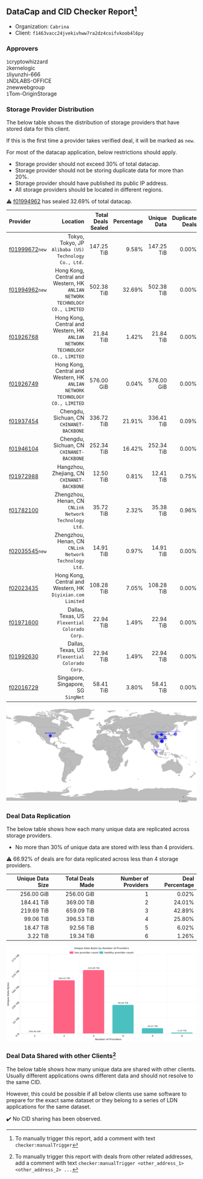 ## DataCap and CID Checker Report[^1]
 - Organization: `Cabrina`
 - Client: `f1463vacc24jvekivhww7ra2dz4coifvkoob4l6py`
### Approvers
`1`cryptowhizzard<br/>`2`kernelogic<br/>`1`liyunzhi-666<br/>`1`NDLABS-OFFICE<br/>`2`newwebgroup<br/>`1`Tom-OriginStorage

### Storage Provider Distribution
The below table shows the distribution of storage providers that have stored data for this client.

If this is the first time a provider takes verified deal, it will be marked as `new`.

For most of the datacap application, below restrictions should apply.
 - Storage provider should not exceed 30% of total datacap.
 - Storage provider should not be storing duplicate data for more than 20%.
 - Storage provider should have published its public IP address.
 - All storage providers should be located in different regions.

⚠️ [f01994962](https://filfox.info/en/address/f01994962) has sealed 32.69% of total datacap.

| Provider                                                    |                                                                        Location | Total Deals Sealed | Percentage | Unique Data | Duplicate Deals |
| :---------------------------------------------------------- | ------------------------------------------------------------------------------: | -----------------: | ---------: | ----------: | --------------: |
| [f01999672](https://filfox.info/en/address/f01999672)`new`  |                        Tokyo, Tokyo, JP<br/>`Alibaba (US) Technology Co., Ltd.` |         147.25 TiB |      9.58% |  147.25 TiB |           0.00% |
| [f01994962](https://filfox.info/en/address/f01994962)`new`  | Hong Kong, Central and Western, HK<br/>`ANLIAN NETWORK TECHNOLOGY CO., LIMITED` |         502.38 TiB |     32.69% |  502.38 TiB |           0.00% |
| [f01926768](https://filfox.info/en/address/f01926768)       | Hong Kong, Central and Western, HK<br/>`ANLIAN NETWORK TECHNOLOGY CO., LIMITED` |          21.84 TiB |      1.42% |   21.84 TiB |           0.00% |
| [f01926749](https://filfox.info/en/address/f01926749)       | Hong Kong, Central and Western, HK<br/>`ANLIAN NETWORK TECHNOLOGY CO., LIMITED` |         576.00 GiB |      0.04% |  576.00 GiB |           0.00% |
| [f01937454](https://filfox.info/en/address/f01937454)       |                                    Chengdu, Sichuan, CN<br/>`CHINANET-BACKBONE` |         336.72 TiB |     21.91% |  336.41 TiB |           0.09% |
| [f01946104](https://filfox.info/en/address/f01946104)       |                                    Chengdu, Sichuan, CN<br/>`CHINANET-BACKBONE` |         252.34 TiB |     16.42% |  252.34 TiB |           0.00% |
| [f01972988](https://filfox.info/en/address/f01972988)       |                                  Hangzhou, Zhejiang, CN<br/>`CHINANET-BACKBONE` |          12.50 TiB |      0.81% |   12.41 TiB |           0.75% |
| [f01782100](https://filfox.info/en/address/f01782100)       |                       Zhengzhou, Henan, CN<br/>`CNLink Network Technology Ltd.` |          35.72 TiB |      2.32% |   35.38 TiB |           0.96% |
| [f02035545](https://filfox.info/en/address/f02035545)`new`  |                       Zhengzhou, Henan, CN<br/>`CNLink Network Technology Ltd.` |          14.91 TiB |      0.97% |   14.91 TiB |           0.00% |
| [f02023435](https://filfox.info/en/address/f02023435)       |                   Hong Kong, Central and Western, HK<br/>`Diyixian.com Limited` |         108.28 TiB |      7.05% |  108.28 TiB |           0.00% |
| [f01971600](https://filfox.info/en/address/f01971600)       |                               Dallas, Texas, US<br/>`Flexential Colorado Corp.` |          22.94 TiB |      1.49% |   22.94 TiB |           0.00% |
| [f01992630](https://filfox.info/en/address/f01992630)       |                               Dallas, Texas, US<br/>`Flexential Colorado Corp.` |          22.94 TiB |      1.49% |   22.94 TiB |           0.00% |
| [f02016729](https://filfox.info/en/address/f02016729)       |                                          Singapore, Singapore, SG<br/>`SingNet` |          58.41 TiB |      3.80% |   58.41 TiB |           0.00% |

<img src="https://raw.githubusercontent.com/data-preservation-programs/filplus-checker-assets/main/filecoin-project/filecoin-plus-large-datasets/issues/1140/1676440397245.png"/>

### Deal Data Replication
The below table shows how each many unique data are replicated across storage providers.

- No more than 30% of unique data are stored with less than 4 providers.

⚠️ 66.92% of deals are for data replicated across less than 4 storage providers.

| Unique Data Size | Total Deals Made | Number of Providers | Deal Percentage |
| ---------------: | ---------------: | ------------------: | --------------: |
|       256.00 GiB |       256.00 GiB |                   1 |           0.02% |
|       184.41 TiB |       369.00 TiB |                   2 |          24.01% |
|       219.69 TiB |       659.09 TiB |                   3 |          42.89% |
|        99.06 TiB |       396.53 TiB |                   4 |          25.80% |
|        18.47 TiB |        92.56 TiB |                   5 |           6.02% |
|         3.22 TiB |        19.34 TiB |                   6 |           1.26% |

<img src="https://raw.githubusercontent.com/data-preservation-programs/filplus-checker-assets/main/filecoin-project/filecoin-plus-large-datasets/issues/1140/1676440397965.png"/>

### Deal Data Shared with other Clients[^3]
The below table shows how many unique data are shared with other clients.
Usually different applications owns different data and should not resolve to the same CID.

However, this could be possible if all below clients use same software to prepare for the exact same dataset or they belong to a series of LDN applications for the same dataset.

✔️ No CID sharing has been observed.

[^1]: To manually trigger this report, add a comment with text `checker:manualTrigger`

[^2]: Deals from those addresses are combined into this report as they are specified with `checker:manualTrigger`

[^3]: To manually trigger this report with deals from other related addresses, add a comment with text `checker:manualTrigger <other_address_1> <other_address_2> ...`
